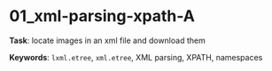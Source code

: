 # 01_xml-parsing-xpath-A

**Task**: locate images in an xml file and download them

**Keywords**: `lxml.etree`, `xml.etree`, XML parsing, XPATH, namespaces
